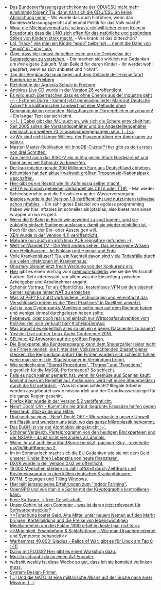 * [Das Bundesverfassungsgericht könnte der CDU/CSU nicht mehr einstimmig folgen? Tja, dann hält sich die CDU/CSU an keine Abmachung mehr.](https://blog.fefe.de/?ts=a5bcb70f) - Wo würde das auch hinführen, wenn das Bundesverfassungsgericht auf einmal Politik für das Volk macht?
* [Wow, die Milchpulvermafia ist so krass, die will lieber einen Krieg in Ecuador als dass die UNO sich offen für das natürliche und gesündere Stillen von Kindern stark macht.](https://blog.fefe.de/?ts=a5bcb0de) - Wie krank ist das bitteschön?
* [Lol, "Hack" wie man ein Kindle "epub" beibringt ... nennt die Datei von ".epub" in ".png" um.](https://blog.fefe.de/?ts=a5bca9fd)
* [*Öhm*, dass hier müsst ihr selber lesen um die Denkweise der Superreichen zu verstehen.](https://blog.fefe.de/?ts=a5bcf866) - Die machen sich wirklich nur Gedanken um *ihre* eigene Zukunft. Mein Beileid für deren Kinder - ihr werdet wohl geopfert, wenn es sich anbietet und "lohnt".
* [Tag der Bergbau-Schauanlagen auf dem Gelände der Himmelfahrt Fundgrube in Freiberg](https://www.youtube.com/watch?v=v8APQy6z9_Q)
* [Richtfest in der Agricola Schule in Freiberg](https://www.youtube.com/watch?v=qa1lX7dfZKU)
* [Antivirus Live CD wurde in der Version 26 veröffentlicht.](https://www.pro-linux.de/news/1/26069/antivirus-live-cd-26-ver%C3%B6ffentlicht.html)
* [Es wird euch überraschen dass es ohne Chemie aus der Industrie geht ;-) - Extreme Dürre - kommt jetzt genmanipulierter Mais auf Deutsche Äcker? Ein kalifornischer Landwirt hat eine Methode ohne Genmanipulation gefunden, Nutzpflanzen in Dürregebieten anzubauen!](https://netzfrauen.org/2018/07/09/duerre/) - Ein langer Text der sich lohnt.
* [>>[...] Dabei gibt das IMU auch an, wie sich die Schere entwickelt hat. Seit 2005 sollen die Vorstandsgehälter und die Angestelltengehälter demnach um weitere 70 % auseinandergegangen sein. [...]<<](https://www.neopresse.com/finanzsystem/deutsche-wirklichkeit-vorstand-kassiert-gehaltsabstand-zu-mitarbeitern-immer-groesser/)
* [>>Wir sind nicht länger Willens, der Flugzeugträger der Amerikaner zu sein<<](https://weltnetz.tv/video/1537-wir-sind-nicht-laenger-willens-der-flugzeugtraeger-der-amerikaner-zu-sein)
* [Master-Master-Replikation mit InnoDB-Cluster? Hier gibt es den ersten von drei Schritten.](https://www.percona.com/blog/2018/07/09/innodb-cluster-in-a-nutshell-part-1/)
* [Arm merkt auch das RISC-V ein richtig geiles Stück Hardware ist und fängt an es mit Schmutz zu bewerfen.](https://blog.fefe.de/?ts=a5bda6b9)
* [Der Iran möchte gerade 300 Millionen Euro aus Deutschland abheben.](https://blog.fefe.de/?ts=a5bd7d25)
* [Kolumbien hat den aktuell weltweit größten Tropenwald-Nationalpark geschaffen.](http://www.sonnenseite.com/de/umwelt/kolumbien-schafft-weltgroessten-tropenwald-nationalpark.html)
* [Hier gibt es ein Rezept wie ihr Apfelessig selber macht.](https://www.smarticular.net/apfelessig-und-anderen-fruchtessig-ganz-einfach-selbst-herstellen/)
* [JEFTA wird noch geheimer verhandelt als CETA oder TTIP.](https://blog.fefe.de/?ts=a5ba60e0) - Mal wieder Schiedsgerichte und die Privatisierung der Wasserversorgung.
* [iptables wurde in der Version 1.8 veröffentlicht und nutzt intern teilweise schon nftables.](https://www.pro-linux.de/news/1/26076/iptables-18-mit-neuen-nftables-basierten-varianten.html) - Ein sehr gutes Beispiel von egoless programming haben wir hier. nftables ist schneller als iptables, also bietet man einen wrapper an wo es geht.
* [Wenn die S-Bahn in Berlin wie gewohnt zu spät kommt, wird sie zukünfig einfach Stationen auslassen, damit sie wieder pünktlich ist.](https://blog.fefe.de/?ts=a5ba6386) - Pech für den, der Ein- oder Aussteigen will.
* [XEN wurde in der Version 4.11 veröffentlicht.](https://www.phoronix.com/scan.php?page=news_item&px=Xen-4.11-Released)
* [Malware nun auch im arch linux AUR repository gefunden :-(.](https://lwn.net/Articles/759461)
* [Welt-im-Wandel.TV - Die Welt anders sehen. Das verborgene Wissen über Heilpflanzen - Im Einklang mit Himmel und Erde](https://www.welt-im-wandel.tv/video/das-verborgene-wissen-ueber-heilpflanzen-im-einklang-mit-himmel-und-erde/)
* [Volle Krankenhäuser? Tja, ein Nachteil davon sind viele Todesfälle durch die vielen Infektionen im Krankenhaus.](https://www.neopresse.com/gesellschaft/40-000-todesfaelle-in-krankenhaeusern-durch-infektionen/)
* [Ghostery blendet jetzt frech Werbung von der Konkurenz ein.](https://blog.fefe.de/?ts=a5ba01c3)
* [Hier](https://mirror.fvz.io/media.ccc.de/events/cosin/2018/h264-hd/cosin-107-deu-wirtschaft_hacken_hd.mp4) gibt es einen Vortrag vom [premium-kollektiv](http://www.premium-kollektiv.de) wie sie die Wirtschaft hacken. Sehr interessant, vor allem was die Einstellung zwischen Arbeitgeber und Arbeitnehmer angeht.
* [Schöner Vortrag: Tor als öffentliches, kostenloses VPN um den eigenen Server zuhause hinter NAT zu erreichen](http://noone.org/talks/tor/)
* [Was ist PEP? Es nutzt vorhandene Technologien und vereinfacht das Verschlüsseln indem es die "Best Practices" in Quelltext umsetzt.](https://mirror.fvz.io/media.ccc.de/events/cosin/2018/h264-hd/cosin-119-deu-Lasst_uns_Massenverschluesselung_ausrollen_hd.mp4)
* [Ach ja, das Cypherpunks Manifesto sollte man auf dem Rechner haben und wenigst einmal durchgelesen haben sollte.](https://duckduckgo.com/?q=cypherpunks+manifesto&ia=web)
* [Fakenews, oder doch real und einfach nur Wirtschafssubvention vom Politiker der sich verkauft hat? #IchHabDenAssi](https://tuxproject.de/blog/2018/07/assistolz/)
* [Was braucht es eigentlich alles so um ein eigenes Datacenter zu bauen?](https://mirror.fvz.io/media.ccc.de/events/cosin/2018/h264-hd/cosin-101-deu-Building_data_centers_for_fun_and_profit_hd.mp4)
* [Yoshimi Live auf der Linux Audio Conference 2018.](https://ftp.fau.de/cdn.media.ccc.de/events/lac/lac18/h264-hd/lac18-4-eng-Yoshimi_Live_hd.mp4)
* [SELinux: 42 Antworten auf die größten Fragen.](https://opensource.com/article/18/7/sysadmin-guide-selinux)
* [Die Blockpartei aka Bundesregierung kann dem Steuerzahler leider nicht die Firmen nennen, die hinter dem Volksverachtenden Staatstrojaner stecken. Die Begründung dafür? Die Firmen würden sich schlecht fühlen wenn man sie mit de, Staatstrojaner in Verbindung bringt.](https://blog.fefe.de/?ts=a5b9f43b)
* [Wie schlecht sind "Stored Procedures", "Trigger" und "Functions" eigentlich für die MySQL-Performance? So schlecht.](https://www.percona.com/blog/2018/07/12/why-mysql-stored-procedures-functions-triggers-bad-performance/)
* [Falls es noch keiner gemerkt hat, wenn Ihr Gemüse aus Spanien kauft, kommt dieses im Regelfall aus Andalusien, wird mit euren Steuergeldern durch die EU gefördert.](https://www.neopresse.com/europa/eu-subventionen-millionen-nach-spanien-und-italien-fuer-obst-und-gemuese-trotz-mieser-arbeitsbedingungen/) - Was ist daran schlecht? Illegale Arbeiter werden ausgebeutet sowie misshandelt und der Grundwasserspiegel für die ganze Region gesenkt.
* [Firefox Klar wurde in der Version 5.2 veröffentlicht.](https://www.pro-linux.de/news/1/26085/firefox-klar-52-mit-neuen-funktionen-und-blackberry-ausgabe.html)
* [Nein? Doch! Oh? - Kommt ihr nie drauf, begrünte Fassaden helfen gegen Feinstaub, Stickoxide und Hitze.](http://www.sonnenseite.com/de/umwelt/begruente-fassaden-in-den-staedten-helfen-gegen-feinstaub-stickoxide-und-hitze.html)
* [Und noch so einer - Nein? Doch! Oh? - Wir verbasteln unsere Umwelt mit Plastik und wundern uns jetzt, wo das ganze Mikroplastik herkommt.](http://www.sonnenseite.com/de/umwelt/mikroplastik-ueberall-und-in-grossen-mengen.html)
* [Das EuGH ist vor der Atomlobby eingeknickt :-(.](https://netzfrauen.org/2018/07/13/hinkley-point/)
* [Schöner Vergleich, Parteiprogramm von den heutigen Blockparteien und der NSDAP - da ist nicht viel anders als damals.](https://tuxproject.de/blog/2018/07/schlimmer-als-hitler-2/)
* [Wenn ihr auf arch linux libutf8proc benutzt, pacman -Suy --overwrite usr/lib/libutf8proc.so.2.](https://www.archlinux.org/news/libutf8proc211-3-update-requires-manual-intervention/)
* [Im im Sommerloch macht sich die EU Gedanken wie sie mit dem Geld unserer Kinder ihren Lebenstile von heute finanzieren.](https://www.neopresse.com/europa/sommerpause-jetzt-werden-die-geldtoepfe-der-eu-gebastelt/)
* [DXVK wurde in der Version 0.62 veröffentlicht.](https://www.phoronix.com/scan.php?page=news_item&px=DXVK-0.62-Released)
* [19.000 Menschen sterben im Jahr offiziell durch Zeitdruck und Kosteneinsparung in überfüllten deutschen Krankenhäusern.](https://www.neopresse.com/gesellschaft/unfassbare-zahl-19-000-sterbefaelle-jaehrlich-wegen-kunstfehlern/)
* [DVTM, Sitzungen und Tilling Windows.](https://ftp.fau.de/cdn.media.ccc.de/events/cosin/2018/h264-hd/cosin-128-eng-abduco_dvtm_session_and_tiling_window_management_for_the_console_hd.mp4)
* [Hier teilt jemand seine Erfahrungen zum "Indoor Farming".](https://ftp.fau.de/cdn.media.ccc.de/events/cosin/2018/h264-hd/cosin-118-deu-Indoor_Farming_hd.mp4)
* [OpenGPG und wie man die Sache mit der Kryptographie kontrollieren kann.](https://ftp.darmstadt.ccc.de/events/cosin/2018/h264-hd/cosin-103-deu-OpenPGP_Keys_anstarren_hd.mp4)
* [Freie Software -> freie Gesellschaft.](https://ftp.fau.de/cdn.media.ccc.de/contributors/cccda/h264-hd/CCCDA-1-deu-Freie_Software_Freie_Gesellschaft_Wie_Software_unser_Leben_beeinflusst_und_warum_wir_als_Demokraten_Software_beeinflussen_muessen_hd.mp4)
* [Unser Gehirn ist kein Computer - was ist daran jetzt releveant für Softwareentwickler?](https://ftp.darmstadt.ccc.de/events/cosin/2018/h264-hd/cosin-113-eng-A_brain_is_not_a_computer_hd.mp4)
* [>>Forschung kostet Geld. Alte Mittel unter neuem Namen auf den Markt bringen, Kartellbildung und die Preise von lebenswichtigen Medikamenten um den Faktor 1000 erhöhen kostet gar nichts.<<](https://blog.fefe.de/?ts=a5b62376)
* [>>Müdigkeit, Erschöpfung & Schlafstörung – Wie man Ursachen erkennt und Symptome behandelt<<](https://www.welt-im-wandel.tv/video/muedigkeit-erschoepfung-und-schlafstoerung-wie-man-ursachen-erkennt-und-symptome-behandelt/)
* [Warhammer 40,000: Gladius - Relics of War, gibt es für Linux am Tag 0 :-)))](https://www.pro-linux.de/news/1/26086/warhammer-40000-gladius-relics-of-war-erschienen.html)
* [DJing mit FLOSS? Hier gibt es einen Workshop dazu.](https://ftp.fau.de/cdn.media.ccc.de/events/lac/lac18/h264-hd/lac18-7-eng-Djing_with_FLOSS_Mixxx_Workshop_hd.mp4)
* [Mozilla schraubt da an einen Av1 Encoder.](https://www.phoronix.com/scan.php?page=news_item&px=RAV1E-Rust-Safe-Fast-AV1)
* [webshit weekly ist diese Woche so gut, dass ich sie komplett verlinken muss.](http://n-gate.com/hackernews/2018/07/14/0/)
* [System-Design-Primer.](https://github.com/donnemartin/system-design-primer)
* [[...] Und die NATO ist eine militärische Allianz auf der Suche nach einer Mission. [...]](https://www.maskenfall.de/?p=12707)
